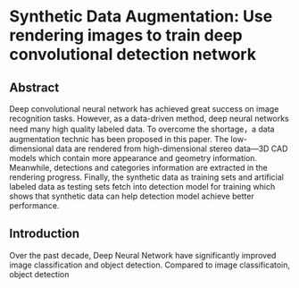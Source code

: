 # Synthetic Data Augmentation: Use rendering images to train deep convolutional detection network
## Abstract
Deep convolutional neural network has achieved great success on image recognition tasks. However, as a data-driven method, deep neural networks need many high quality labeled data. To overcome the shortage，a data augmentation technic has been proposed in this paper. The low-dimensional data are rendered from high-dimensional stereo data—3D CAD models which contain more appearance and geometry information. Meanwhile, detections and categories information are extracted in the rendering progress. Finally, the synthetic data as training sets and artificial labeled data as testing sets fetch into detection model for training which shows that synthetic data can help detection model achieve better performance.
## Introduction
Over the past decade, Deep Neural Network have significantly improved image classification and object detection. Compared to image classificatoin, object detection 
